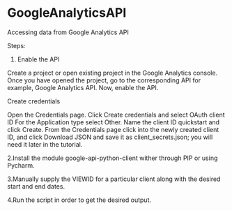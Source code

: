 # GoogleAnalyticsAPI
Accessing data from Google Analytics API


Steps:

1. Enable the API

Create a project or open existing project in the Google Analytics console. Once you have opened the project, go to the corresponding API for example, Google Analytics API. Now, enable the API.

Create credentials

Open the Credentials page.
Click Create credentials and select OAuth client ID
For the Application type select Other.
Name the client ID quickstart and click Create.
From the Credentials page click into the newly created client ID, and click Download JSON and save it as client_secrets.json; you will need it later in the tutorial.

2.Install the module google-api-python-client wither through PIP or using Pycharm.

3.Manually supply the VIEWID for a particular client along with the desired start and end dates.

4.Run the script in order to get the desired output.

